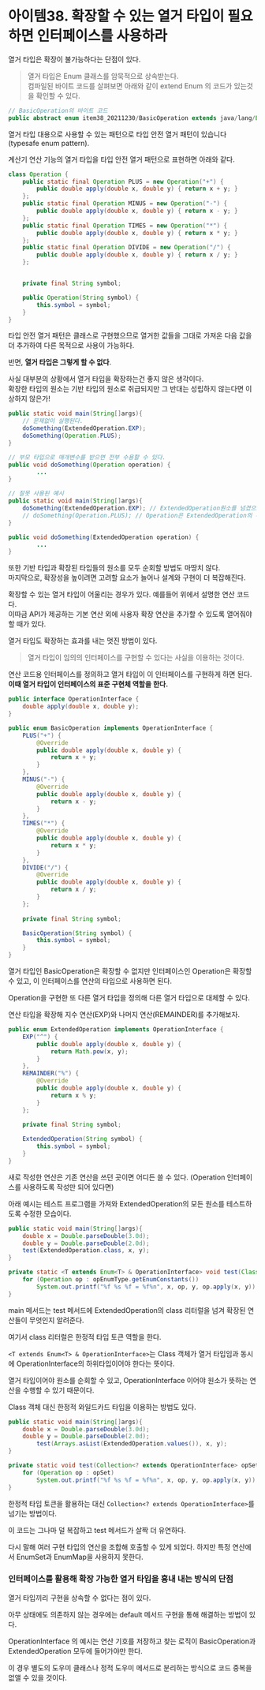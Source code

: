 # 아이템38. 확장할 수 있는 열거 타입이 필요하면 인터페이스를 사용하라

열거 타입은 확장이 불가능하다는 단점이 있다.

> 열거 타입은 Enum 클래스를 암묵적으로 상속받는다.   
> 컴파일된 바이트 코드를 살펴보면 아래와 같이 extend Enum 의 코드가 있는것을 확인할 수 있다.

```java
// BasicOperation의 바이트 코드
public abstract enum item38_20211230/BasicOperation extends java/lang/Enum
```

열거 타입 대용으로 사용할 수 있는 패턴으로 타입 안전 열거 패턴이 있습니다(typesafe enum pattern).

계산기 연산 기능의 열거 타입을 타입 안전 열거 패턴으로 표현하면 아래와 같다.

```java
class Operation {
    public static final Operation PLUS = new Operation("+") {
        public double apply(double x, double y) { return x + y; }
    };
    public static final Operation MINUS = new Operation("-") {
        public double apply(double x, double y) { return x - y; }
    };
    public static final Operation TIMES = new Operation("*") {
        public double apply(double x, double y) { return x * y; }
    };
    public static final Operation DIVIDE = new Operation("/") {
        public double apply(double x, double y) { return x / y; }
    };


    private final String symbol;

    public Operation(String symbol) {
        this.symbol = symbol;
    }
}
```

타입 안전 열거 패턴은 클래스로 구현했으므로 열거한 값들을 그대로 가져온 다음 값을 더 추가하여 다른 목적으로 사용이 가능하다.

반면, **열거 타입은 그렇게 할 수 없다**.

사실 대부분의 상황에서 열거 타입을 확장하는건 좋지 않은 생각이다.   
확장한 타입의 원소는 기반 타입의 원소로 취급되지만 그 반대는 성립하지 않는다면 이상하지 않은가!

```java
public static void main(String[]args){
    // 문제없이 실행된다.
    doSomething(ExtendedOperation.EXP);
    doSomething(Operation.PLUS);
}

// 부모 타입으로 매개변수를 받으면 전부 수용할 수 있다.
public void doSomething(Operation operation) {
        ...
}

// 잘못 사용된 예시
public static void main(String[]args){
    doSomething(ExtendedOperation.EXP); // ExtendedOperation원소를 넘겼으므로 정상 동작한다.
    // doSomething(Operation.PLUS); // Operation은 ExtendedOperation의 부모 타입으로 오류가 발생한다.
}

public void doSomething(ExtendedOperation operation) {
        ...
}
```

또한 기반 타입과 확장된 타입들의 원소를 모두 순회할 방법도 마땅치 않다.   
마지막으로, 확장성을 높이려면 고려할 요소가 늘어나 설계와 구현이 더 복잡해진다.

확장할 수 있는 열거 타입이 어울리는 경우가 있다. 예를들어 위에서 설명한 연산 코드다.   
이따금 API가 제공하는 기본 연산 외에 사용자 확장 연산을 추가할 수 있도록 열어줘야 할 때가 있다.

열거 타입도 확장하는 효과를 내는 멋진 방법이 있다.

> 열거 타입이 임의의 인터페이스를 구현할 수 있다는 사실을 이용하는 것이다.

연산 코드용 인터페이스를 정의하고 열거 타입이 이 인터페이스를 구현하게 하면 된다.   
**이때 열거 타입이 인터페이스의 표준 구현체 역할을 한다.**

```java
public interface OperationInterface {
    double apply(double x, double y);
}

public enum BasicOperation implements OperationInterface {
    PLUS("+") {
        @Override
        public double apply(double x, double y) {
            return x + y;
        }
    },
    MINUS("-") {
        @Override
        public double apply(double x, double y) {
            return x - y;
        }
    },
    TIMES("*") {
        @Override
        public double apply(double x, double y) {
            return x * y;
        }
    },
    DIVIDE("/") {
        @Override
        public double apply(double x, double y) {
            return x / y;
        }
    };
    
    private final String symbol;

    BasicOperation(String symbol) {
        this.symbol = symbol;
    }
}
```

열거 타입인 BasicOperation은 확장할 수 없지만 인터페이스인 Operation은 확장할 수 있고, 이 인터페이스를 연산의 타입으로 사용하면 된다.

Operation을 구현한 또 다른 열거 타입을 정의해 다른 열거 타입으로 대체할 수 있다.

연산 타입을 확장해 지수 연산(EXP)와 나머지 연산(REMAINDER)를 추가해보자.

```java
public enum ExtendedOperation implements OperationInterface {
    EXP("^") {
        public double apply(double x, double y) {
            return Math.pow(x, y);
        }
    },
    REMAINDER("%") {
        @Override
        public double apply(double x, double y) {
            return x % y;
        }
    };
    
    private final String symbol;

    ExtendedOperation(String symbol) {
        this.symbol = symbol;
    }
}
```

새로 작성한 연산은 기존 연산을 쓰던 곳이면 어디든 쓸 수 있다. (Operation 인터페이스를 사용하도록 작성만 되어 있다면)

아래 예시는 테스트 프로그램을 가져와 ExtendedOperation의 모든 원소를 테스트하도록 수정한 모습이다.

```java
public static void main(String[]args){
    double x = Double.parseDouble(3.0d);
    double y = Double.parseDouble(2.0d);
    test(ExtendedOperation.class, x, y);
}

private static <T extends Enum<T> & OperationInterface> void test(Class<T> opEnumType, double x, double y) {
    for (Operation op : opEnumType.getEnumConstants())
        System.out.printf("%f %s %f = %f%n", x, op, y, op.apply(x, y));
}
```

main 메서드는 test 메서드에 ExtendedOperation의 class 리터럴을 넘겨 확장된 연산들이 무엇인지 알려준다.

여기서 class 리터럴은 한정적 타입 토큰 역할을 한다.

```<T extends Enum<T> & OperationInterface>```는 Class 객체가 열거 타입임과 동시에 OperationInterface의 하위타입이어야 한다는 뜻이다.

열거 타입이어야 원소를 순회할 수 있고, OperationInterface 이어야 원소가 뜻하는 연산을 수행할 수 있기 때문이다.

Class 객체 대신 한정적 와일드카드 타입을 이용하는 방법도 있다.

```java
public static void main(String[]args){
    double x = Double.parseDouble(3.0d);
    double y = Double.parseDouble(2.0d);
        test(Arrays.asList(ExtendedOperation.values()), x, y);
}

private static void test(Collection<? extends OperationInterface> opSet, double x, double y) {
    for (Operation op : opSet)
        System.out.printf("%f %s %f = %f%n", x, op, y, op.apply(x, y));
}
```

한정적 타입 토큰을 활용하는 대신 ```Collection<? extends OperationInterface>```를 넘기는 방법이다.

이 코드는 그나마 덜 복잡하고 test 메서드가 살짝 더 유연하다.

다시 말해 여러 구현 타입의 연산을 조합해 호출할 수 있게 되었다. 하지만 특정 연산에서 EnumSet과 EnumMap을 사용하지 못한다.

### 인터페이스를 활용해 확장 가능한 열거 타입을 흉내 내는 방식의 단점

열거 타입끼리 구현을 상속할 수 없다는 점이 있다.

아무 상태에도 의존하지 않는 경우에는 default 메서드 구현을 통해 해결하는 방법이 있다.

OperationInterface 의 예시는 연산 기호를 저장하고 찾는 로직이 BasicOperation과 ExtendedOperation 모두에 들어가야만 한다.

이 경우 별도의 도우미 클래스나 정적 도우미 메서드로 분리하는 방식으로 코드 중복을 없앨 수 있을 것이다.